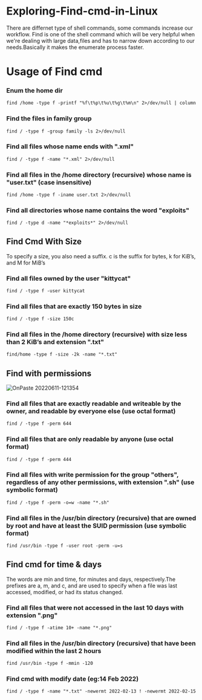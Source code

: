 # Exploring-Find-cmd-in-Linux

There are differnet type of shell commands, some commands increase our workflow. Find is one of the shell command which will be very helpful when we're dealing with large data,files and has to narrow down according to our needs.Basically it makes the enumerate process faster.


# Usage of Find cmd

### Enum the home dir
```markdown
find /home -type f -printf "%f\t%p\t%u\t%g\t%m\n" 2>/dev/null | column -t
```

### Find the files in family group
```markdown
find / -type f -group family -ls 2>/dev/null
```

### Find all files whose name ends with ".xml"
```markdown
find / -type f -name "*.xml" 2>/dev/null
```

### Find all files in the /home directory (recursive) whose name is "user.txt" (case insensitive)
```markdown
find /home -type f -iname user.txt 2>/dev/null
```

### Find all directories whose name contains the word "exploits"
```markdown
find / -type d -name "*exploits*" 2>/dev/null
```


## Find Cmd With Size
To specify a size, you also need a suffix. c is the suffix for bytes, k for KiB’s, and M for MiB’s

### Find all files owned by the user "kittycat"
```markdown
find / -type f -user kittycat
```

### Find all files that are exactly 150 bytes in size
```markdown
find / -type f -size 150c
```

### Find all files in the /home directory (recursive) with size less than 2 KiB’s and extension ".txt"
```markdown
find/home -type f -size -2k -name "*.txt"
```


## Find with permissions

![OnPaste 20220611-121354](https://user-images.githubusercontent.com/106917304/173176809-0421efac-8662-47d1-bef4-db573398a60e.png)


### Find all files that are exactly readable and writeable by the owner, and readable by everyone else (use octal format)
```markdown
find / -type f -perm 644
```

### Find all files that are only readable by anyone (use octal format)
```markdown
find / -type f -perm 444
```

### Find all files with write permission for the group "others", regardless of any other permissions, with extension ".sh" (use symbolic format)
```markdown
find / -type f -perm -o=w -name "*.sh"
```

### Find all files in the /usr/bin directory (recursive) that are owned by root and have at least the SUID permission (use symbolic format)
```markdown
find /usr/bin -type f -user root -perm -u=s
```



## Find cmd for time & days
The words are min and time, for minutes and days, respectively.The prefixes are a, m, and c, and are used to specify when a file was last accessed, modified, or had its status changed.  

### Find all files that were not accessed in the last 10 days with extension ".png"
```markdown
find / -type f -atime 10+ -name "*.png"
```

### Find all files in the /usr/bin directory (recursive) that have been modified within the last 2 hours
```markdown
find /usr/bin -type f -mmin -120    
```

### Find cmd with modify date (eg:14 Feb 2022)
```markdown
find / -type f -name "*.txt" -newermt 2022-02-13 ! -newermt 2022-02-15 2>/dev/null
```

